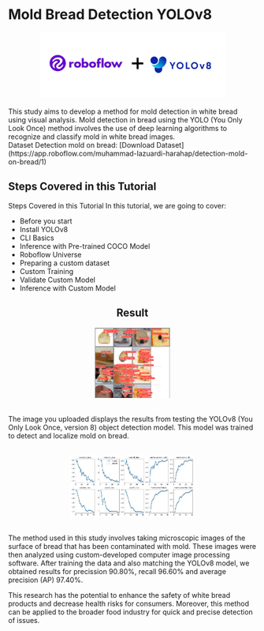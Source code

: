 # Mold Bread Detection YOLOv8

<div align="center">
  <img width="75%" src="https://github.com/Lazuardi-hrp/Mold-Bread-Detection-YOLOv8/blob/main/Data/roboflow%20%2B%20yolov8.png"></a>
</div>
</br>
This study aims to develop a method for mold detection in white bread using visual analysis. Mold detection in bread using the YOLO (You Only Look Once) method involves the use of deep learning algorithms to recognize and classify mold in white bread images.
</br>
Dataset Detection mold on bread: [Download Dataset](https://app.roboflow.com/muhammad-lazuardi-harahap/detection-mold-on-bread/1)
</br>

## Steps Covered in this Tutorial

Steps Covered in this Tutorial
In this tutorial, we are going to cover:

- Before you start
- Install YOLOv8
- CLI Basics
- Inference with Pre-trained COCO Model
- Roboflow Universe
- Preparing a custom dataset
- Custom Training
- Validate Custom Model
- Inference with Custom Model

## <div align="center">Result</div>

<div align="center">
  <img width="30%" src="https://github.com/Lazuardi-hrp/Mold-Bread-Detection-YOLOv8/blob/main/Data/score%20and%20labeling%20mold.png"></a>
</div>
</br>
<p>The image you uploaded displays the results from testing the YOLOv8 (You Only Look Once, version 8) object detection model. This model was trained to detect and localize mold on bread.</p> 
</br>

<div align="center">
  <img width="50%" src="https://github.com/Lazuardi-hrp/Mold-Bread-Detection-YOLOv8/blob/main/Data/results.png"></a>
</div>
</br>

The method used in this study involves taking microscopic images of the surface of bread that has been contaminated with mold. These images were then analyzed using custom-developed computer image processing software. After training the data and also matching the YOLOv8 model, we obtained results for precission 90.80%, recall 96.60% and average precision (AP) 97.40%.
</br>

This research has the potential to enhance the safety of white bread products and decrease health risks for consumers. Moreover, this method can be applied to the broader food industry for quick and precise detection of issues.



